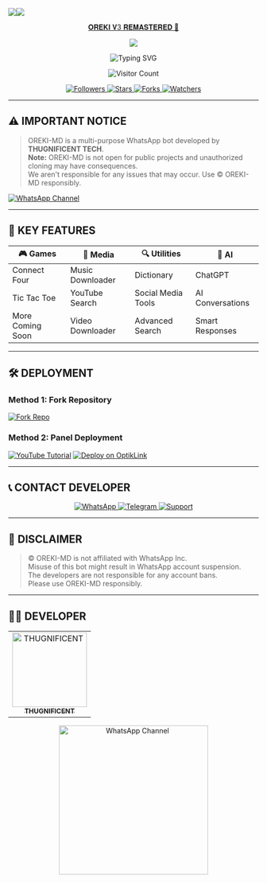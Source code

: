   <a><img src='https://i.imgur.com/LyHic3i.gif'/></a><a><img src='https://i.imgur.com/LyHic3i.gif'/></a>
<p align="center"> 
<u>𝐎𝐑𝐄𝐊𝐈 𝐕3 𝐑𝐄𝐌𝐀𝐒𝐓𝐄𝐑𝐄𝐃 🐙</u>
</p>
<p align="center">
<img src="https://files.catbox.moe/x9dc45.jpg"/>       
<p align="center">
      <img src="https://readme-typing-svg.demolab.com?font=Fira+Code&weight=600&size=24&duration=3500&pause=1000&color=7A3EFF&center=true&width=500&lines=Next-Gen+WhatsApp+Automation;Powered+by+THUG+TECHIES%E2%84%A2;Multi-Device+Support;Released%3A+05%2F03%2F2025" alt="Typing SVG">
    </a>
  </p>

  <p align="center">
    <img src="https://profile-counter.glitch.me/{OTAKUSYNTAX}/count.svg" alt="Visitor Count">
  </p>

  <p align="center">
    <a href="https://github.com/OTAKUSYNTAX?tab=followers">
      <img alt="Followers" src="https://img.shields.io/github/followers/OTAKU-SYNTAX?color=red&style=for-the-badge">
    </a>
    <a href="https://github.com/OTAKUSYNTAX/OREKI_V3_REMASTERED/stargazers">
      <img alt="Stars" src="https://img.shields.io/github/stars/OTAKUSYNTAX/OREKI_V3_REMASTERED?color=blue&style=for-the-badge">
    </a>
    <a href="https://github.com/OTAKUSYNTAX/OREKI_V3_REMASTERED/forks">
      <img alt="Forks" src="https://img.shields.io/github/forks/OTAKUSYNTAX/OREKI_V3_REMASTERED?color=yellow&style=for-the-badge">
    </a>
    <a href="https://github.com/OTAKUSYNTAX/OREKI_V3_REMASTERED/watchers">
      <img alt="Watchers" src="https://img.shields.io/github/watchers/OTAKUSYNTAX/OREKI_V3_REMASTERED?color=blue&style=for-the-badge">
    </a>
  </p>
</div>

---

## ⚠️ IMPORTANT NOTICE
> OREKI-MD is a multi-purpose WhatsApp bot developed by **THUGNIFICENT TECH**.  
> **Note:** OREKI-MD is not open for public projects and unauthorized cloning may have consequences.  
> We aren't responsible for any issues that may occur. Use © OREKI-MD responsibly.

[![WhatsApp Channel](https://img.shields.io/badge/Join_WhatsApp_Channel-25D366?style=for-the-badge&logo=whatsapp&logoColor=white)](https://whatsapp.com/channel/0029VaoOiuwDp2QH070eTE01)

---

## 🌟 KEY FEATURES

<div align="center">
  
| 🎮 Games          | 🎵 Media          | 🔍 Utilities       | 🤖 AI              |
|-------------------|-------------------|--------------------|--------------------|
| Connect Four      | Music Downloader  | Dictionary         | ChatGPT            |
| Tic Tac Toe       | YouTube Search    | Social Media Tools | AI Conversations   |
| More Coming Soon  | Video Downloader  | Advanced Search    | Smart Responses    |

</div>

---

## 🛠️ DEPLOYMENT

### Method 1: Fork Repository
[![Fork Repo](https://img.shields.io/badge/FORK_REPOSITORY-black?style=for-the-badge&logo=github)](https://github.com/OTAKU-SYNTAX/OREKI_V3_REMASTERED/fork)

### Method 2: Panel Deployment
[![YouTube Tutorial](https://img.shields.io/badge/YOUTUBE_TUTORIAL-FF0000?style=for-the-badge&logo=youtube)](https://youtube.com/@thugtechies)
[![Deploy on OptikLink](https://img.shields.io/badge/DEPLOY_ON_OPTIKLINK-5865F2?style=for-the-badge&logo=discord)](https://optiklink.com/index?template=https://github.com/OTAKU-SYNTAX/OREKI_V3_REMASTERED)

---

## 📞 CONTACT DEVELOPER

<div align="center">
  <a href="https://wa.me/2347079059033">
    <img src="https://img.shields.io/badge/WhatsApp-25D366?style=for-the-badge&logo=whatsapp&logoColor=white" alt="WhatsApp">
  </a>
  <a href="https://t.me/Thugn1f1cent">
    <img src="https://img.shields.io/badge/Telegram-26A5E4?style=for-the-badge&logo=telegram&logoColor=white" alt="Telegram">
  </a>
  <a href="https://t.me/ASK_OF_HIM">
    <img src="https://img.shields.io/badge/Support_Telegram-26A5E4?style=for-the-badge&logo=telegram&logoColor=white" alt="Support">
  </a>
</div>

---

## 📌 DISCLAIMER
> © OREKI-MD is not affiliated with WhatsApp Inc.  
> Misuse of this bot might result in WhatsApp account suspension.  
> The developers are not responsible for any account bans.  
> Please use OREKI-MD responsibly.

---

## 👨‍💻 DEVELOPER

<table align="center">
  <tr>
    <td align="center">
      <a href="https://github.com/OTAKU-SYNTAX">
        <img src="https://i.imgur.com/GOO1Riz.jpeg" width="150" alt="THUGNIFICENT">
        <br>
        <sub><b>THUGNIFICENT</b></sub>
      </a>
    </td>
  </tr>
</table>

<div align="center">
  <a href="https://whatsapp.com/channel/0029VaoOiuwDp2QH070eTE01">
    <img src="https://i.imgur.com/NvTBtw0.jpeg" width="300" alt="WhatsApp Channel">
  </a>
</div>